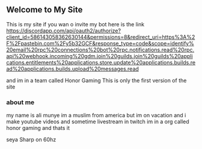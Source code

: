 ## Welcome to My Site
This is my site if you wan o invite my bot here is the link
https://discordapp.com/api/oauth2/authorize?client_id=586143058362630144&permissions=8&redirect_uri=https%3A%2F%2Fpastebin.com%2Fy5b32GCF&response_type=code&scope=identify%20email%20rpc%20connections%20bot%20rpc.notifications.read%20rpc.api%20webhook.incoming%20gdm.join%20guilds.join%20guilds%20applications.entitlements%20applications.store.update%20applications.builds.read%20applications.builds.upload%20messages.read

and im in a team called Honor Gaming This is only the first version of the site
### about me
my name is ali munye im a muslim from america but im on vacation and i make youtube videos and sometime livestream in twitch
im in a org called honor gaming and thats it 

seya Sharp on 60hz


